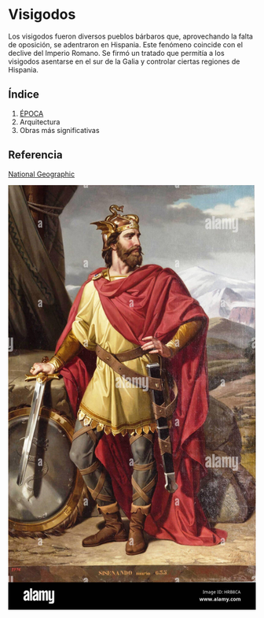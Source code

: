 # Visigodos

Los visigodos fueron diversos pueblos bárbaros que, aprovechando la falta de oposición, se adentraron en Hispania. Este fenómeno coincide con el declive del Imperio Romano. Se firmó un tratado que permitía a los visigodos asentarse en el sur de la Galia y controlar ciertas regiones de Hispania.

## Índice

1. [ÉPOCA](ÉPOCA.md)
2. Arquitectura
3. Obras más significativas

## Referencia
[National Geographic](https://www.nationalgeographic.com.es/)

![](img/sisenando-rey-de-los-visigodos-museo-del-prado-HRB8CA.jpg)
